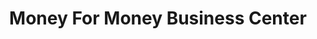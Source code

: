 ---
title: "Money For Money Business Center"
url: /ganta/money-for-money-business-center/
shop: Schuhe
---